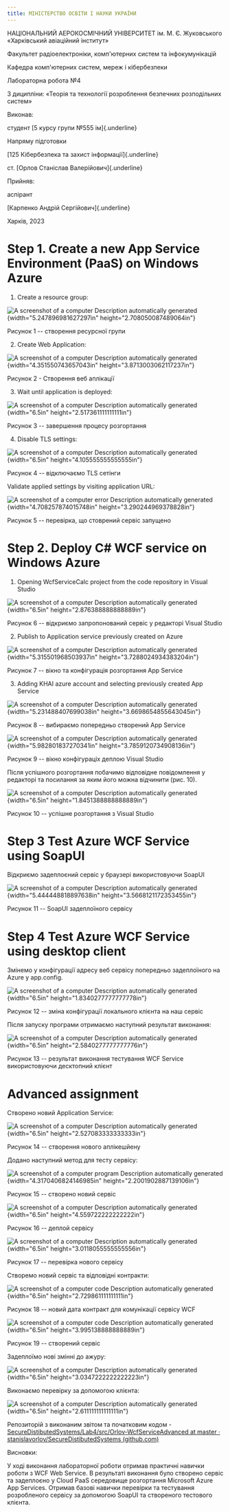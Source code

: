```yaml
---
title: МІНІСТЕРСТВО ОСВІТИ І НАУКИ УКРАЇНИ
---
```


НАЦІОНАЛЬНИЙ АЕРОКОСМІЧНИЙ УНІВЕРСИТЕТ ім. М. Є. Жуковського
«Харківський авіаційний інститут»

Факультет радіоелектроніки, комп'ютерних систем та інфокумунікацій

Кафедра комп'ютерних систем, мереж і кібербезпеки

Лабораторна робота №4

З диципліни: «Теорія та технології розроблення безпечних розподільних
систем»

Виконав:

студент [5 курсу групи №555 ім]{.underline}

Напряму підготовки

[125 Кібербезпека та захист інформації]{.underline}

ст. [Орлов Станіслав Валерійович]{.underline}

Прийняв:

аспірант

[Карпенко Андрій Сергійович]{.underline}

Харків, 2023

# Step 1. Create a new App Service Environment (PaaS) on Windows Azure

1.  Create a resource group:

![A screenshot of a computer Description automatically
generated](task4/media/image1.png){width="5.247896981627297in"
height="2.708050087489064in"}

Рисунок 1 -- створення ресурсної групи

2.  Create Web Application:

![A screenshot of a computer Description automatically
generated](task4/media/image2.png){width="4.351550743657043in"
height="3.8713003062117237in"}

Рисунок 2 - Створення веб аплікації

3.  Wait until application is deployed:

![A screenshot of a computer Description automatically
generated](task4/media/image3.png){width="6.5in"
height="2.517361111111111in"}

Рисунок 3 -- завершення процесу розгортання

4.  Disable TLS settings:

![A screenshot of a computer Description automatically
generated](task4/media/image4.png){width="6.5in"
height="4.105555555555555in"}

Рисунок 4 -- відключаємо TLS сетінги

Validate applied settings by visiting application URL:

![A screenshot of a computer error Description automatically
generated](task4/media/image5.png){width="4.708257874015748in"
height="3.290244969378828in"}

Рисунок 5 -- перевірка, що стоврений сервіс запущено

# Step 2. Deploy C# WCF service on Windows Azure

1.  Opening WcfServiceCalc project from the code repository in Visual
    Studio

![A screenshot of a computer Description automatically
generated](task4/media/image6.png){width="6.5in"
height="2.876388888888889in"}

Рисунок 6 -- відкриємо запропонований сервіс у редакторі Visual Studio

2.  Publish to Application service previously created on Azure

![A screenshot of a computer Description automatically
generated](task4/media/image7.png){width="5.315501968503937in"
height="3.7288024934383204in"}

Рисунок 7 -- вікно та конфігурація розгортання App Service

3.  Adding KHAI azure account and selecting previously created App
    Service

![A screenshot of a computer Description automatically
generated](task4/media/image8.png){width="5.231488407699038in"
height="3.6698654855643045in"}

Рисунок 8 -- вибираємо попередньо створений App Service

![A screenshot of a computer Description automatically
generated](task4/media/image9.png){width="5.982801837270341in"
height="3.7859120734908136in"}

Рисунок 9 -- вікно конфігураціх деплою Visual Studio

Після успішного розгортання побачимо відповідне повідомлення у редакторі
та посилання за яким його можна відчинити (рис. 10).

![A screenshot of a computer Description automatically
generated](task4/media/image10.png){width="6.5in"
height="1.8451388888888889in"}

Рисунок 10 -- успішне розгортання з Visual Studio

# Step 3 Test Azure WCF Service using SoapUI

Відкриємо задеплоєний сервіс у браузері використовуючи SoapUI

![A screenshot of a computer Description automatically
generated](task4/media/image11.png){width="5.444448818897638in"
height="3.5668121172353455in"}

Рисунок 11 -- SoapUI задеплоїного сервісу

# Step 4 Test Azure WCF Service using desktop client

Змінемо у конфігурації адресу веб сервісу попередньо задеплоїного на
Azure у app.config.

![A screenshot of a computer Description automatically
generated](task4/media/image12.png){width="6.5in"
height="1.8340277777777778in"}

Рисунок 12 -- зміна конфігурації локального клієнта на наш сервіс

Після запуску програми отримаємо наступний результат виконання:

![A screenshot of a computer Description automatically
generated](task4/media/image13.png){width="6.5in"
height="2.5840277777777776in"}

Рисунок 13 -- результат виконання тестування WCF Service використовуючи
десктопний клієнт

# Advanced assignment

Створено новий Application Service:

![A screenshot of a computer Description automatically
generated](task4/media/image14.png){width="6.5in"
height="2.527083333333333in"}

Рисунок 14 -- створення нового аплікешйену

Додано наступний метод для тесту сервісу:

![A screenshot of a computer program Description automatically
generated](task4/media/image15.png){width="4.3170406824146985in"
height="2.2001902887139106in"}

Рисунок 15 -- створено новий сервіс

![A screenshot of a computer Description automatically
generated](task4/media/image16.png){width="6.5in"
height="4.559722222222222in"}

Рисунок 16 -- деплой сервісу

![A screenshot of a computer Description automatically
generated](task4/media/image17.png){width="6.5in"
height="3.0118055555555556in"}

Рисунок 17 -- перевірка нового сервісу

Створемо новий сервіс та відповідні контракти:

![A screenshot of a computer code Description automatically
generated](task4/media/image18.png){width="6.5in"
height="2.729861111111111in"}

Рисунок 18 -- новий дата контракт для комунікації сервісу WCF

![A screenshot of a computer code Description automatically
generated](task4/media/image19.png){width="6.5in"
height="3.995138888888889in"}

Рисунок 19 -- створений сервіс

Задеплоїмо нові змінні до ажуру:

![A screenshot of a computer Description automatically
generated](task4/media/image20.png){width="6.5in"
height="3.0347222222222223in"}

Виконаємо перевірку за допомогою клієнта:

![A screenshot of a computer Description automatically
generated](task4/media/image21.png){width="6.5in"
height="2.611111111111111in"}

Репозиторій з виконаним звітом та початковим кодом -
[SecureDistibutedSystems/Lab4/src/Orlov-WcfServiceAdvanced at master ·
stanislavorlov/SecureDistibutedSystems (github.com)]()

Висновки:

У ході виконання лабораторної роботи отримав практичні навички роботи з
WCF Web Service. В результаті виконання було створено сервіс та
задеплоєно у Cloud PaaS середовище розгортання Microsoft Azure App
Services. Отримав базові навички перевірки та тестування розробленого
сервісу за допомогою SoapUI та створеного тестового клієнта.
